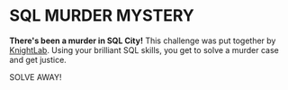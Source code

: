 # SQL MURDER MYSTERY

**There's been a murder in SQL City!** This challenge was put together by [KnightLab](https://mystery.knightlab.com/).
Using your brilliant SQL skills, you get to solve a murder case and get justice.

SOLVE AWAY!